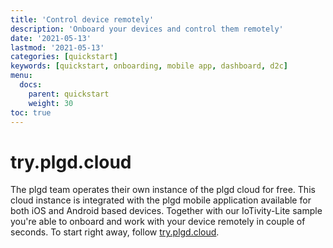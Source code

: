 ```yaml
---
title: 'Control device remotely'
description: 'Onboard your devices and control them remotely'
date: '2021-05-13'
lastmod: '2021-05-13'
categories: [quickstart]
keywords: [quickstart, onboarding, mobile app, dashboard, d2c]
menu:
  docs:
    parent: quickstart
    weight: 30
toc: true
---
```


# try.plgd.cloud
The plgd team operates their own instance of the plgd cloud for free. This cloud instance is integrated with the plgd mobile application available for both iOS and Android based devices. Together with our IoTivity-Lite sample you're able to onboard and work with your device remotely in couple of seconds. To start right away, follow [try.plgd.cloud](https://try.plgd.cloud).
